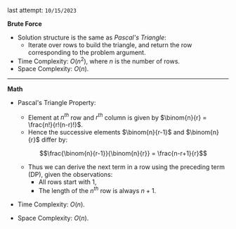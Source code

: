 last attempt: `10/15/2023`

**Brute Force**
- Solution structure is the same as *Pascal's Triangle*:
  - Iterate over rows to build the triangle, and return the row corresponding to the problem argument. 
- Time Complexity: $O(n^2)$, where $n$ is the number of rows. 
- Space Complexity: $O(n)$. 

---

**Math**
- Pascal's Triangle Property:
  - Element at $n^{th}$ row and $r^{th}$ column is given by $\binom{n}{r} = \frac{n!}{r!(n-r)!}$. 
  - Hence the successive elements $\binom{n}{r-1}$ and $\binom{n}{r}$ differ by: 

  $$\frac{\binom{n}{r-1}}{\binom{n}{r}} = \frac{n-r+1}{r}$$

  - Thus we can derive the next term in a row using the preceding term (DP), given the observations:
    - All rows start with 1, 
    - The length of the $n^{th}$ row is always $n+1$. 
- Time Complexity: $O(n)$. 
- Space Complexity: $O(n)$.   